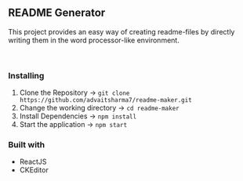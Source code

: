 <h2>README Generator</h2><p>This project provides an easy way of creating readme-files by directly writing them in the word processor-like environment.</p><p>&nbsp;</p><h3>Installing</h3><ol><li>Clone the Repository → <code>git clone https://github.com/advaitsharma7/readme-maker.git</code></li><li>Change the working directory → <code>cd readme-maker</code></li><li>Install Dependencies → <code>npm install</code></li><li>Start the application → <code>npm start</code></li></ol><h3>Built with</h3><ul><li>ReactJS</li><li>CKEditor</li></ul>